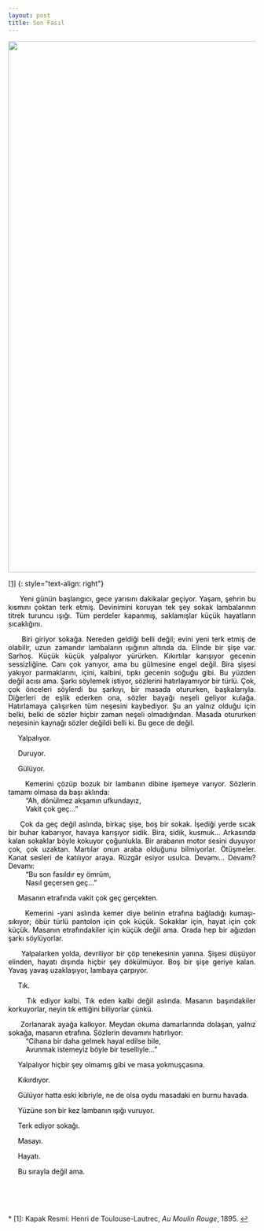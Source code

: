 ```yaml
---
layout: post
title: Son Fasıl
---
```


<p align="center">
<img src="{{ site.baseurl }}/images/oyku/oyku_8_son_fasil.jpg" width="1080" class="center"/>
</p>    

<a name="f2">[[1]](#myfootnote1)</a>
{: style="text-align: right"}


<style>
  p {
    color: black;
  }
  .paragraph1 {
    font-size:  24px;
    text-align: center;
  }
  .paragraph2 {
    font-size:   20px;
    text-align:  center;
  }
  .paragraph3 {
    font-size:   20px;
    text-align:  right;
    font-weight: bold
  }
  .paragraph4 {
    font-size:   20px;
    text-align:  left;
    font-weight: bold
  }
</style>
  

 
<p align="justify">
&nbsp;&nbsp;&nbsp;&nbsp;
Yeni günün başlangıcı, gece yarısını dakikalar geçiyor. Yaşam, şehrin bu kısmını çoktan terk etmiş. Devinimini koruyan tek şey sokak lambalarının titrek turuncu ışığı. Tüm perdeler kapanmış, saklamışlar küçük hayatların sıcaklığını.
</p> 

<p align="justify">
&nbsp;&nbsp;&nbsp;&nbsp;
Biri giriyor sokağa. Nereden geldiği belli değil; evini yeni terk etmiş de olabilir, uzun zamandır lambaların ışığının altında da. Elinde bir şişe var. Sarhoş. Küçük küçük yalpalıyor yürürken. Kıkırtılar karışıyor gecenin sessizliğine. Canı çok yanıyor, ama bu gülmesine engel değil. Bira şişesi yakıyor parmaklarını, içini, kalbini, tıpkı gecenin soğuğu gibi. Bu yüzden değil acısı ama. Şarkı söylemek istiyor, sözlerini hatırlayamıyor bir türlü. Çok, çok önceleri söylerdi bu şarkıyı, bir masada otururken, başkalarıyla. Diğerleri de eşlik ederken ona, sözler bayağı neşeli geliyor kulağa. Hatırlamaya çalışırken tüm neşesini kaybediyor. Şu an yalnız olduğu için belki, belki de sözler hiçbir zaman neşeli olmadığından. Masada otururken neşesinin kaynağı sözler değildi belli ki. Bu gece de değil.
</p> 

<p align="justify">
&nbsp;&nbsp;&nbsp;&nbsp;
Yalpalıyor.
</p> 

<p align="justify">
&nbsp;&nbsp;&nbsp;&nbsp;
Duruyor.
</p> 

<p align="justify">
&nbsp;&nbsp;&nbsp;&nbsp;
Gülüyor.
</p> 

<p align="justify">
&nbsp;&nbsp;&nbsp;&nbsp;
Kemerini çözüp bozuk bir lambanın dibine işemeye varıyor. Sözlerin tamamı olmasa da başı aklında:
<br>&nbsp;&nbsp;&nbsp;&nbsp;&nbsp;&nbsp;&nbsp;&nbsp;        “Ah, dönülmez akşamın ufkundayız,
<br>&nbsp;&nbsp;&nbsp;&nbsp;&nbsp;&nbsp;&nbsp;&nbsp;    	Vakit çok geç...”
</p> 

<p align="justify">
&nbsp;&nbsp;&nbsp;&nbsp;
Çok da geç değil aslında, birkaç şişe, boş bir sokak. İşediği yerde sıcak bir buhar kabarıyor, havaya karışıyor sidik. Bira, sidik, kusmuk... Arkasında kalan sokaklar böyle kokuyor çoğunlukla. Bir arabanın motor sesini duyuyor çok, çok uzaktan. Martılar onun araba olduğunu bilmiyorlar. Ötüşmeler.  Kanat sesleri de katılıyor araya. Rüzgâr esiyor usulca. Devamı... Devamı? Devamı:
<br>&nbsp;&nbsp;&nbsp;&nbsp;&nbsp;&nbsp;&nbsp;&nbsp;        “Bu son fasıldır ey ömrüm,
<br>&nbsp;&nbsp;&nbsp;&nbsp;&nbsp;&nbsp;&nbsp;&nbsp;    	Nasıl geçersen geç...”
</p> 

<p align="justify">
&nbsp;&nbsp;&nbsp;&nbsp;
Masanın etrafında vakit çok geç gerçekten.
</p> 

<p align="justify">
&nbsp;&nbsp;&nbsp;&nbsp;
Kemerini -yani aslında kemer diye belinin etrafına bağladığı kumaşı- sıkıyor; öbür türlü pantolon için çok küçük. Sokaklar için, hayat için çok küçük. Masanın etrafındakiler için küçük değil ama. Orada hep bir ağızdan şarkı söylüyorlar.
</p> 

<p align="justify">
&nbsp;&nbsp;&nbsp;&nbsp;
Yalpalarken yolda, devriliyor bir çöp tenekesinin yanına. Şişesi düşüyor elinden, hayatı dışında hiçbir şey dökülmüyor. Boş bir şişe geriye kalan. Yavaş yavaş uzaklaşıyor, lambaya çarpıyor.
</p> 

<p align="justify">
&nbsp;&nbsp;&nbsp;&nbsp;
Tık.
</p> 

<p align="justify">
&nbsp;&nbsp;&nbsp;&nbsp;
Tık ediyor kalbi. Tık eden kalbi değil aslında. Masanın başındakiler korkuyorlar, neyin tık ettiğini biliyorlar çünkü.
</p> 

<p align="justify">
&nbsp;&nbsp;&nbsp;&nbsp;
Zorlanarak ayağa kalkıyor. Meydan okuma damarlarında dolaşan, yalnız sokağa, masanın etrafına. Sözlerin devamını hatırlıyor:
<br>&nbsp;&nbsp;&nbsp;&nbsp;&nbsp;&nbsp;&nbsp;&nbsp;       “Cihana bir daha gelmek hayal edilse bile,
<br>&nbsp;&nbsp;&nbsp;&nbsp;&nbsp;&nbsp;&nbsp;&nbsp;    	Avunmak istemeyiz böyle bir teselliyle...”
</p> 

<p align="justify">
&nbsp;&nbsp;&nbsp;&nbsp;
Yalpalıyor hiçbir şey olmamış gibi ve masa yokmuşçasına.
</p> 

<p align="justify">
&nbsp;&nbsp;&nbsp;&nbsp;
Kıkırdıyor.
</p> 

<p align="justify">
&nbsp;&nbsp;&nbsp;&nbsp;
Gülüyor hatta eski kibriyle, ne de olsa oydu masadaki en burnu havada.
</p> 

<p align="justify">
&nbsp;&nbsp;&nbsp;&nbsp;
Yüzüne son bir kez lambanın ışığı vuruyor.
</p> 

<p align="justify">
&nbsp;&nbsp;&nbsp;&nbsp;
Terk ediyor sokağı.
</p> 

<p align="justify">
&nbsp;&nbsp;&nbsp;&nbsp;
Masayı.
</p> 

<p align="justify">
&nbsp;&nbsp;&nbsp;&nbsp;
Hayatı.
</p> 

<p align="justify">
&nbsp;&nbsp;&nbsp;&nbsp;
Bu sırayla değil ama.
</p> 





<p align="justify"> <br><br><br></p> 
* <a name="myfootnote1">[1]</a>: Kapak Resmi: Henri de Toulouse-Lautrec, <i>Au Moulin Rouge</i>, 1895.  <a href="#f2">↩</a>

